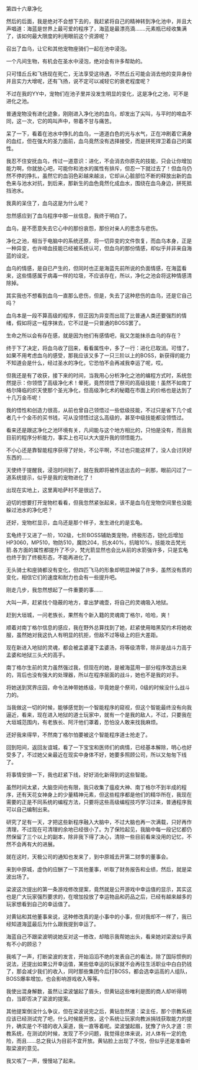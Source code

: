 第四十六章净化

然后的后面，我是绝对不会想下去的，我赶紧将自己的精神转到净化池中，并且大声唱道：海蓝是世界上最可爱的程序了，海蓝是最漂亮滴…….元素瓶已经收集满了，该如何最大限度的利用眼前这个资源呢？

召出了血乌，让它和其他宠物座骑们一起在池中浸泡。

一个凡间生物，有机会在圣水中浸泡，绝对会有许多帮助的。

只可惜丘丘和飞扬现在死亡，无法享受这待遇，不然丘丘可能会消去他的变异身份并且实力大增呢，还有飞扬，说不定可以减轻它的衰老程度呢？

不过在我的YY中，宠物们在池子里并没发生明显的变化，这是净化之池，可不是进化之池。

普通宠物没有进化迹象，刚刚进入净化池的血乌，却发出了尖叫，与平时的啼血不同，这一次，它的鸣叫声中，带着不甘与痛苦。

呆了一下，看着在池水中挣扎的血乌，一道道白色的光与水气，正在冲刷着它满身的血红，但在强大的圣力面前，血乌竟然没有选择接受，而是拼死捍卫着自己的属性。

我忍不住安抚血乌，传过一道意识：进化，不会消去你原先的技能，只会让你增加能力啊，你就放心吧，可能你和池水的属性有排斥，但忍一下就过去了！但血乌仍然不停的挣扎，虽然它的血羽色彩越来越淡，它却从心脏部位不断的释放出新的血色来与池水对抗，到后来，那新生的血色竟然化成血水，围绕在血乌身边，拼死抵挡池水。

我真的呆住了，血乌这是为什么呢？

忽然感应到了血乌程序中那一丝信息，我终于明白了。

血乌，是不愿意失去它心中的那份哀怨，那份对亲人的思念与悲伤。

净化之池，相当于电脑中的系统还原，将一切异变的文件恢复，而血乌本身，正是一种异变，也许啼血技能已经被系统认可，但血乌的那份情感，却似乎并非来自海蓝的设定。

血乌的情感，是自已产生的，但同时也正是海蓝先前所说的负面情感，在海蓝看来，这些情感属于病毒一样的垃圾，不应该存在，所以，净化之池会将这种情感清除掉。

其实我也不想看到血乌一直那么悲伤，但是，失去了这种悲伤的血乌，还是它自己吗？

血乌本是一段不算高级的程序，但正因为异变而出现了比普通人类还要强烈的情绪，假如将这一程序抹去，它不过是一只普通的BOSS罢了。

生命之所以会有存在感，就是因为他们有感情吧，我又怎能抹杀血乌的存在？

终于下了决定，将血乌收了回来，看看属性中，多了一行：进化已取消。可惜了，如果不用考虑血乌的感受，那我应该又多了一只三阶以上的BOSS，新获得的能力不知道会是什么，经过圣水的净化，它恐怕不会再减我幸运了呢，哎。

但我还是有了收获，接下来的时间，当我用心分析净化之池的编程方式时，系统忽然提示：你领悟了高级净化术！晕死，竟然领悟了祭司的高级技能！虽然不如南丁格尔降临的炽天使那个圣光净化，但高级净化术的秘籍在市面上的价格也是达到了十几万金币呢！

我的悟性和创造力很高，从前也曾自己领悟过一些低级技能，不过只是省下几个或者几十个金币的买书钱，可从没领悟过这么高级的，甚至中级技能都没领悟过。

看来还是跟这净化之池环境有关，凡间能与这个地方相比的，只怕是没有，而且我目前的程序分析能力，事实上也可以大大提升我的领悟能力。

不小心还是靠智能程序获得了好处，不公平啊，不过也只能这样了，没人会讨厌好东西的……

天使终于提醒我，浸泡时间到了，就在我即将被传送出去的一刹那，眼前闪过了一道系统提示，似乎是我的宠物进化了！

出现在实地上，这里离哈萨村不是很远了。

迫切的想要打开宠物栏看看，但我忽然紧张起来，该不是血乌在宠物空间里也没能躲过池水的净化吧？

还好，宠物栏显示，血乌还是那个样子，发生进化的是玄龟。

玄龟终于又进了一阶，102级，七阶BOSS辅助类宠物，终极形态，铠化后增加HP3060，MP510，物防510，魔防204，抗水40%，抗暗10%，技能攻击梵光箭.各方面的属性都提升了不少，梵光箭显然也会比从前的水箭强许多，只是玄龟也终于到了终极形态，不能再进化了。

无头骑士和座骑都没有变化，但四匹飞马的形象却明显神骏了许多，虽然没有质的变化，相信它们的速度和耐力也会有一些提升吧。

刚走几步，我忽然想起了一件重要的事……

大叫一声，赶紧找个隐蔽的地方，拿出梦魂壶，将自己的灵魂吸入地狱。

赶到大垣城，一问老族长，果然有个新入籍的灵魂南丁格尔，哈哈，爽！

顺着对南丁格尔信息的感应，我在野外总算找到了她，赶紧使用暗黑契约术将她收服，虽然她对我这仇人有明显的抗拒，但敌不过等级上的巨大差距。

现在新进入地狱的灵魂，都会被孟婆灌下孟婆汤，将等级清零，除非是战斗力高于孟婆和地狱三头犬的高手。

南丁格尔生前的灵力虽然强过我，但现在的她，是被海蓝用一部分程序改造出来的，背后也没有强大的处理器，所以在程序层面的战斗，她也不是我的对手。

将她送到冥界庄园，命令法神带她练级，毕竟她是个祭司，0级的时候没什么战斗力的。

当我做这一切的时候，能够感觉到一个智能程序的窥视，但这个智能最终没有向我逼近，看来，现在进入地狱的道士玩家中，就有一个是我的敌人，不过，只要我在大垣城范围内，有老族长、阿汗他们罩着，恐怕没人敢来找我麻烦。

还好我来得早，不然南丁格尔怕要被这个智能程序道士抢走了。

回到阳间，返回友谊城，看了一下宝宝和医师们的病情，已经基本解除，明心也好受多了，不过她父亲最近在现实中身体不好，她要多照顾公司，所以又匆匆下线了。

将事情安排一下，我也赶紧下线，好好消化新得到的这些智能。

虽然时间太紧，大脑空间也有限，我只收集了瘟疫大神、南丁格尔不到半成的程序，还有天花女神身上的少量精神元素，但这些程序都是他们的精华所在，我现在需要的正是不同系统的编程方法，只要将这些高级编程技巧学习过来，普通程序我可以自己编制出来。

研究了足有一天，才把这些新程序融入大脑中，不过大脑也再一次满载，只好再作清理，不过现在可清理的余地已经很小了。为了保险起见，我脑中每一段记忆都仍然保留了三个以上的副本，除非我下得了决心，清除一些目前看来没用的记忆，不然不会再有大的进展。

就在这时，天极公司的通知也发来了，到中原城去开第二财季的董事会。

来到中原城，虚伪的应酬了一下其他董事，听取了财务报告和业绩，然后，就是梁波出场了。

梁波这次提出的第一条游戏修改提案，竟然就是公开游戏中幸运值的显示，其实这也是广大玩家强烈要求的，在增加投放了幸运物品和药品之后，已经有越来越多的玩家想看到自己的幸运值了。

对黄钻和其他董事来说，这种修改真的是小事中的小事，但对我却不一样了，我已经知道海蓝最后为什么跟我提到幸运了。

海蓝自己不跟梁波明说她反对这一修改，却暗示我帮她出头，看来她对梁波似乎真有不小的顾忌？

我咳了一声，打断梁波的发言，开始滔滔不绝的发表自己的看法，除了国际惯例的说法，还提出如果公开幸运值，某些低幸运的玩家就不会再往生活职业中白白扔钱了，那会减少我们的收入，同时那些集团今后打BOSS，都会选幸运高的人组队，BOSS爆率增加，也会影响游戏收入等等。

我使出混身解数，虽然让梁波皱起了眉头，但黄钻这些唯利是图的商人却听得明白，当即否决了梁波的提案。

其他提案倒没什么争议，但在梁波说完之后，黄钻忽然道：梁主任，那个宗教系统应该已经测试完了吧，什么时候能开放，这个系统让玩家向教派捐钱获取能力的提升，确实是个不错的收入渠道，我一直等着呢。梁波皱起眉，犹豫了许久才道：宗教系统，在测试的时候，发现了不少问题，我觉得总体来说，对人体有一定的危险，而且……总之我认为目前不宜开放。黄钻脸上出现了不悦，但似乎还是准备听取梁波的意见。

我又咳了一声，慢慢站了起来。






